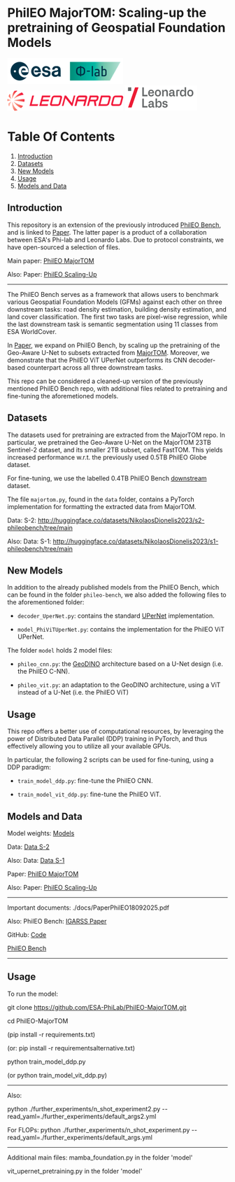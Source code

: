 # PhilEO MajorTOM: Scaling-up the pretraining of Geospatial Foundation Models  

![Banner](images/esa.png)
![Banner](images/leonardo.png)
![Banner](images/leonardo2.png)

# Table Of Contents
1. [Introduction](#introduction)
2. [Datasets](#data)
3. [New Models](#newmodels)
4. [Usage](#usage)
5. [Models and Data](#models)


## Introduction <a name="introduction"></a>
This repository is an extension of the previously introduced [PhilEO Bench](http://arxiv.org/pdf/2401.04464), and is linked to [Paper](http://arxiv.org/pdf/2506.14765). The latter paper is a product of a collaboration between ESA's Phi-lab and Leonardo Labs. Due to protocol constraints, we have open-sourced a selection of files.   

Main paper: [PhilEO MajorTOM](http://arxiv.org/pdf/2506.14765)     

Also: Paper: [PhilEO Scaling-Up](http://arxiv.org/pdf/2506.14765v1)
  
----------------

The PhilEO Bench serves as a framework that allows users to benchmark various
Geospatial Foundation Models (GFMs) against each other on three downstream tasks: road density estimation, building density estimation, and land cover classification. The first two tasks are pixel-wise regression, while the last downstream task is semantic segmentation using 11 classes from ESA WorldCover.      

In [Paper](http://arxiv.org/pdf/2506.14765), we expand on PhilEO Bench, by scaling up the 
pretraining of the Geo-Aware U-Net to subsets extracted from [MajorTOM](https://github.com/ESA-PhiLab/Major-TOM). Moreover, we demonstrate that the PhilEO ViT UPerNet outperforms its CNN decoder-based counterpart across all three downstream tasks.   

This repo can be considered a cleaned-up version of the
previously mentioned PhilEO Bench repo, with additional files related to pretraining and fine-tuning the aforemetioned models.    


## Datasets <a name="data"></a>
The datasets used for pretraining are extracted from the MajorTOM repo. In particular, we pretrained the Geo-Aware U-Net on the MajorTOM 23TB Sentinel-2 dataset, and its smaller 2TB subset, called FastTOM.
This yields increased performance w.r.t. the previously used 0.5TB PhilEO Globe dataset.   

For fine-tuning, we use the labelled 0.4TB PhilEO Bench [downstream](https://huggingface.co/datasets/PhilEO-community/PhilEO-downstream) dataset.   

The file ```majortom.py```, found in the ```data``` folder, contains a PyTorch implementation for formatting the extracted data from MajorTOM.

Data: S-2: http://huggingface.co/datasets/NikolaosDionelis2023/s2-phileobench/tree/main   

Also: Data: S-1: http://huggingface.co/datasets/NikolaosDionelis2023/s1-phileobench/tree/main 

## New Models <a name="newmodels"></a>
In addition to the already published models from the PhilEO Bench, which can be found in the folder ```phileo-bench```, we also added the following files to the aforementioned folder:

- ```decoder_UperNet.py```: contains the standard [UPerNet](https://arxiv.org/abs/1807.10221) implementation.

- ```model_PhiViTUperNet.py```: contains the implementation for the PhilEO ViT UPerNet.

The folder ```model``` holds 2 model files:

- ```phileo_cnn.py```: the [GeoDINO](https://meetingorganizer.copernicus.org/EGU25/EGU25-18029.html) architecture based on a U-Net design (i.e. the PhilEO C-NN).

- ```phileo_vit.py```: an adaptation to the GeoDINO architecture, using a ViT instead of a U-Net (i.e. the PhilEO ViT)


## Usage <a name="usage"></a>
This repo offers a better use of computational resources, by leveraging the power of Distributed Data Parallel (DDP) training in PyTorch, and thus effectively allowing you to utilize all your available GPUs.     

In particular, the following 2 scripts can be used for fine-tuning, using a DDP paradigm:  

- ```train_model_ddp.py```: fine-tune the PhilEO CNN.   

- ```train_model_vit_ddp.py```: fine-tune the PhilEO ViT. 

## Models and Data <a name="models"></a>

Model weights: [Models](http://huggingface.co/NikolaosDionelis2023/GeoAware-ModelWeights/tree/main)   

Data: [Data S-2](http://huggingface.co/datasets/NikolaosDionelis2023/s2-phileobench/tree/main) 

Also: Data: [Data S-1](http://huggingface.co/datasets/NikolaosDionelis2023/s1-phileobench/tree/main) 

Paper: [PhilEO MajorTOM](http://arxiv.org/pdf/2506.14765)     

Also: Paper: [PhilEO Scaling-Up](http://arxiv.org/pdf/2506.14765v1)    

----------------

Important documents: ./docs/PaperPhilEO18092025.pdf    

Also: PhilEO Bench: [IGARSS Paper](http://phileo-bench.github.io/)    

GitHub: [Code](http://github.com/ESA-PhiLab/PhilEO-Bench)    

[PhilEO Bench](http://arxiv.org/pdf/2401.04464)  

----------------

## Usage 

To run the model:   

git clone https://github.com/ESA-PhiLab/PhilEO-MajorTOM.git     

cd PhilEO-MajorTOM   

(pip install -r requirements.txt)

(or: pip install -r requirementsalternative.txt)  

python train_model_ddp.py  

(or python train_model_vit_ddp.py)  

----------------

Also: 

python ./further_experiments/n_shot_experiment2.py --read_yaml=./further_experiments/default_args2.yml          

For FLOPs: python ./further_experiments/n_shot_experiment.py --read_yaml=./further_experiments/default_args.yml     

----------------

Additional main files: mamba_foundation.py in the folder 'model'     

vit_upernet_pretraining.py in the folder 'model'     


